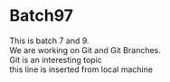 # Batch97

This is batch 7 and 9. <br>
We are working on Git and Git Branches. <BR>
Git is an interesting topic <br>
this line is inserted from local machine
